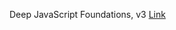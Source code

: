 Deep JavaScript Foundations, v3
<a href="https://frontendmasters.com/courses/deep-javascript-v3/">Link</a>
